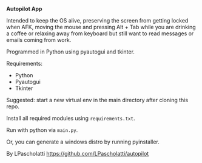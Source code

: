 **Autopilot App**

Intended to keep the OS alive, preserving the screen from getting locked when AFK, moving the mouse and pressing Alt + Tab while you are drinking a coffee or relaxing away from keyboard but still want to read messages or emails coming from work.

Programmed in Python using pyautogui and tkinter.

Requirements:

- Python
- Pyautogui
- Tkinter

Suggested: start a new virtual env in the main directory after cloning this repo.

Install all required modules using `requirements.txt`.

Run with python via `main.py`.

Or, you can generate a windows distro by running pyinstaller.

By LPascholatti https://github.com/LPascholatti/autopilot
